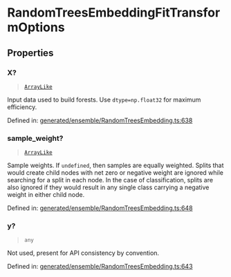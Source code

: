# RandomTreesEmbeddingFitTransformOptions

## Properties

### X?

> [`ArrayLike`](../types/ArrayLike.md)

Input data used to build forests. Use `dtype=np.float32` for maximum efficiency.

Defined in:  [generated/ensemble/RandomTreesEmbedding.ts:638](https://github.com/transitive-bullshit/scikit-learn-ts/blob/b59c1ff/packages/sklearn/src/generated/ensemble/RandomTreesEmbedding.ts#L638)

### sample\_weight?

> [`ArrayLike`](../types/ArrayLike.md)

Sample weights. If `undefined`, then samples are equally weighted. Splits that would create child nodes with net zero or negative weight are ignored while searching for a split in each node. In the case of classification, splits are also ignored if they would result in any single class carrying a negative weight in either child node.

Defined in:  [generated/ensemble/RandomTreesEmbedding.ts:648](https://github.com/transitive-bullshit/scikit-learn-ts/blob/b59c1ff/packages/sklearn/src/generated/ensemble/RandomTreesEmbedding.ts#L648)

### y?

> `any`

Not used, present for API consistency by convention.

Defined in:  [generated/ensemble/RandomTreesEmbedding.ts:643](https://github.com/transitive-bullshit/scikit-learn-ts/blob/b59c1ff/packages/sklearn/src/generated/ensemble/RandomTreesEmbedding.ts#L643)
